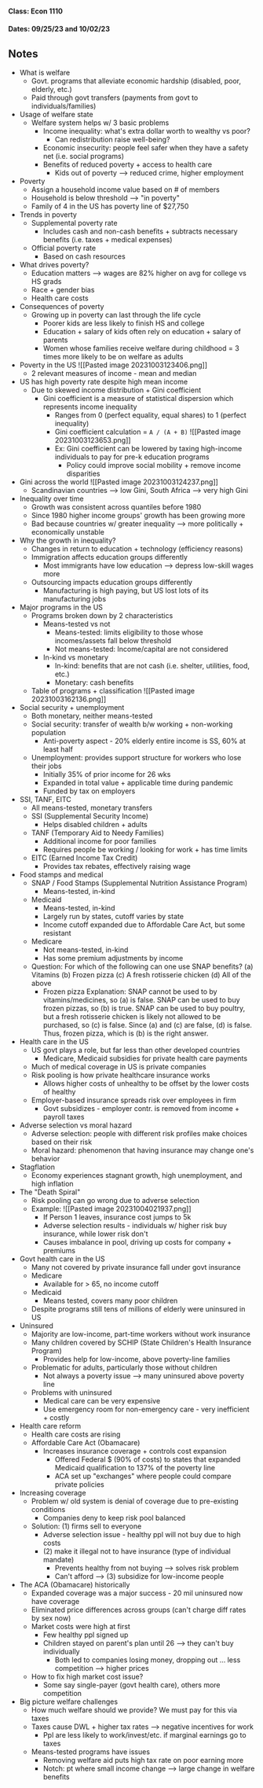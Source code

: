 #### Class: Econ 1110
#### Dates: 09/25/23 and 10/02/23

## Notes

- What is welfare
	- Govt. programs that alleviate economic hardship (disabled, poor, elderly, etc.)
	- Paid through govt transfers (payments from govt to individuals/families)
- Usage of welfare state
	- Welfare system helps w/ 3 basic problems
		- Income inequality: what's extra dollar worth to wealthy vs poor?
			- Can redistribution raise well-being?
		- Economic insecurity: people feel safer when they have a safety net (i.e. social programs)
		- Benefits of reduced poverty + access to health care
			- Kids out of poverty --> reduced crime, higher employment
- Poverty
	- Assign a household income value based on # of members
	- Household is below threshold --> "in poverty"
	- Family of 4 in the US has poverty line of $27,750
- Trends in poverty
	- Supplemental poverty rate
		- Includes cash and non-cash benefits + subtracts necessary benefits (i.e. taxes + medical expenses)
	- Official poverty rate
		- Based on cash resources
- What drives poverty?
	- Education matters --> wages are 82% higher on avg for college vs HS grads
	- Race + gender bias
	- Health care costs
- Consequences of poverty
	- Growing up in poverty can last through the life cycle
		- Poorer kids are less likely to finish HS and college
		- Education + salary of kids often rely on education + salary of parents
		- Women whose families receive welfare during childhood = 3 times more likely to be on welfare as adults
- Poverty in the US
  ![[Pasted image 20231003123406.png]]
	- 2 relevant measures of income - mean and median
- US has high poverty rate despite high mean income
	- Due to skewed income distribution + Gini coefficient
		- Gini coefficient is a measure of statistical dispersion which represents income inequality
			- Ranges from 0 (perfect equality, equal shares) to 1 (perfect inequality)
			- Gini coefficient calculation = `A / (A + B)`
			  ![[Pasted image 20231003123653.png]]
			- Ex: Gini coefficient can be lowered by taxing high-income individuals to pay for pre-k education programs
				- Policy could improve social mobility + remove income disparities
- Gini across the world ![[Pasted image 20231003124237.png]]
	- Scandinavian countries --> low Gini, South Africa --> very high Gini
- Inequality over time
	- Growth was consistent across quantiles before 1980
	- Since 1980 higher income groups' growth has been growing more
	- Bad because countries w/ greater inequality --> more politically + economically unstable
- Why the growth in inequality?
	- Changes in return to education + technology (efficiency reasons)
	- Immigration affects education groups differently
		- Most immigrants have low education --> depress low-skill wages more
	- Outsourcing impacts education groups differently
		- Manufacturing is high paying, but US lost lots of its manufacturing jobs
- Major programs in the US
	- Programs broken down by 2 characteristics
		- Means-tested vs not
			- Means-tested: limits eligibility to those whose incomes/assets fall below threshold
			- Not means-tested: Income/capital are not considered
		- In-kind vs monetary
			- In-kind: benefits that are not cash (i.e. shelter, utilities, food, etc.)
			- Monetary: cash benefits
	- Table of programs + classification ![[Pasted image 20231003162136.png]]
- Social security + unemployment
	- Both monetary, neither means-tested
	- Social security: transfer of wealth b/w working + non-working population
		- Anti-poverty aspect - 20% elderly entire income is SS, 60% at least half
	- Unemployment: provides support structure for workers who lose their jobs
		- Initially 35% of prior income for 26 wks
		- Expanded in total value + applicable time during pandemic
		- Funded by tax on employers
- SSI, TANF, EITC 
	- All means-tested, monetary transfers
	- SSI (Supplemental Security Income)
		- Helps disabled children + adults
	- TANF (Temporary Aid to Needy Families)
		- Additional income for poor families
		- Requires people be working / looking for work + has time limits
	- EITC (Earned Income Tax Credit)
		- Provides tax rebates, effectively raising wage
- Food stamps and medical
	- SNAP / Food Stamps (Supplemental Nutrition Assistance Program)
		- Means-tested, in-kind
	- Medicaid
		- Means-tested, in-kind
		- Largely run by states, cutoff varies by state
		- Income cutoff expanded due to Affordable Care Act, but some resistant
	- Medicare
		- Not means-tested, in-kind
		- Has some premium adjustments by income
	- Question: For which of the following can one use SNAP benefits?
	  (a) Vitamins
	  (b) Frozen pizza
	  (c) A fresh rotisserie chicken
	  (d) All of the above
		- Frozen pizza
		  Explanation: SNAP cannot be used to by vitamins/medicines, so (a) is false. SNAP can be used to buy frozen pizzas, so (b) is true. SNAP can be used to buy poultry, but a fresh rotisserie chicken is likely not allowed to be purchased, so (c) is false. Since (a) and (c) are false, (d) is false. Thus, frozen pizza, which is (b) is the right answer. 
- Health care in the US
	- US govt plays a role, but far less than other developed countries
		- Medicare, Medicaid subsidies for private health care payments
	- Much of medical coverage in US is private companies
	- Risk pooling is how private healthcare insurance works
		- Allows higher costs of unhealthy to be offset by the lower costs of healthy
	- Employer-based insurance spreads risk over employees in firm
		- Govt subsidizes - employer contr. is removed from income + payroll taxes
- Adverse selection vs moral hazard
	- Adverse selection: people with different risk profiles make choices based on their risk
	- Moral hazard: phenomenon that having insurance may change one's behavior
- Stagflation
	- Economy experiences stagnant growth, high unemployment, and high inflation
- The "Death Spiral"
	- Risk pooling can go wrong due to adverse selection
	- Example: ![[Pasted image 20231004021937.png]]
		- If Person 1 leaves, insurance cost jumps to 5k
		- Adverse selection results - individuals w/ higher risk buy insurance, while lower risk don't
		- Causes imbalance in pool, driving up costs for company + premiums
- Govt health care in the US
	- Many not covered by private insurance fall under govt insurance
	- Medicare
		- Available for > 65, no income cutoff
	- Medicaid
		- Means tested, covers many poor children
	- Despite programs still tens of millions of elderly were uninsured in US
- Uninsured
	- Majority are low-income, part-time workers without work insurance
	- Many children covered by SCHIP (State Children's Health Insurance Program)
		- Provides help for low-income, above poverty-line families
	- Problematic for adults, particularly those without children
		- Not always a poverty issue --> many uninsured above poverty line
	- Problems with uninsured
		- Medical care can be very expensive
		- Use emergency room for non-emergency care - very inefficient + costly
- Health care reform
	- Health care costs are rising
	- Affordable Care Act (Obamacare)
		- Increases insurance coverage + controls cost expansion
			- Offered Federal $ (90% of costs) to states that expanded Medicaid qualification to 137% of the poverty line
			- ACA set up "exchanges" where people could compare private policies
- Increasing coverage
	- Problem w/ old system is denial of coverage due to pre-existing conditions
		- Companies deny to keep risk pool balanced
	- Solution: (1) firms sell to everyone
		- Adverse selection issue - healthy ppl will not buy due to high costs
		- (2) make it illegal not to have insurance (type of individual mandate)
			- Prevents healthy from not buying --> solves risk problem
			- Can't afford --> (3) subsidize for low-income people
- The ACA (Obamacare) historically
	- Expanded coverage was a major success - 20 mil uninsured now have coverage
	- Eliminated price differences across groups (can't charge diff rates by sex now)
	- Market costs were high at first
		- Few healthy ppl signed up
		- Children stayed on parent's plan until 26 --> they can't buy individually
			- Both led to companies losing money, dropping out ... less competition --> higher prices
	- How to fix high market cost issue?
		- Some say single-payer (govt health care), others more competition
- Big picture welfare challenges
	- How much welfare should we provide? We must pay for this via taxes
	- Taxes cause DWL + higher tax rates --> negative incentives for work
		- Ppl are less likely to work/invest/etc. if marginal earnings go to taxes
	- Means-tested programs have issues 
		- Removing welfare aid puts high tax rate on poor earning more
		- Notch: pt where small income change --> large change in welfare benefits
